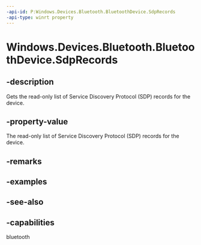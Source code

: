 ----api-id: P:Windows.Devices.Bluetooth.BluetoothDevice.SdpRecords
-api-type: winrt property
---<!-- Property syntaxpublic Windows.Foundation.Collections.IVectorView<Windows.Storage.Streams.IBuffer> SdpRecords { get; }--># Windows.Devices.Bluetooth.BluetoothDevice.SdpRecords## -descriptionGets the read-only list of Service Discovery Protocol (SDP) records for the device.## -property-valueThe read-only list of Service Discovery Protocol (SDP) records for the device.## -remarks## -examples## -see-also## -capabilitiesbluetooth